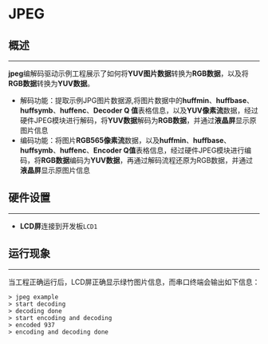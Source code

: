 # JPEG
## 概述
***
**jpeg**编解码驱动示例工程展示了如何将**YUV图片数据**转换为**RGB数据**，以及将**RGB数据**转换为**YUV数据**。
- 解码功能：提取示例JPG图片数据源,将图片数据中的**huffmin**、**huffbase**、**huffsymb**、**huffenc**、**Decoder Q 值**表格信息，以及**YUV像素流**数据，经过硬件JPEG模块进行解码，将**YUV数据**解码为**RGB数据**，并通过**液晶屏**显示原图片信息
- 编码功能：将图片**RGB565像素流**数据，以及**huffmin**、**huffbase**、**huffsymb**、**huffenc**、**Encoder Q值**表格信息，经过硬件JPEG模块进行编码，将**RGB数据**编码为**YUV数据**，再通过解码流程还原为RGB数据，并通过**液晶屏**显示原图片信息

## 硬件设置
***
-  **LCD屏**连接到开发板``LCD1``

## 运行现象
***
当工程正确运行后，LCD屏正确显示绿竹图片信息，而串口终端会输出如下信息：
```
> jpeg example
> start decoding
> decoding done
> start encoding and decoding
> encoded 937
> encoding and decoding done
```

